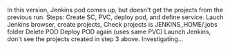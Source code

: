 In this version, Jenkins pod comes up, but doesn't get the projects from the previous run.
Steps: Create SC, PVC, deploy pod, and define service.
Lauch Jenkins browser, create projects, 
Check projects is JENKINS_HOME/.jobs folder
Delete POD
Deploy POD again (uses same PVC)
Launch Jenkins, don't see the projects created in step 3 above.
Investigating...
